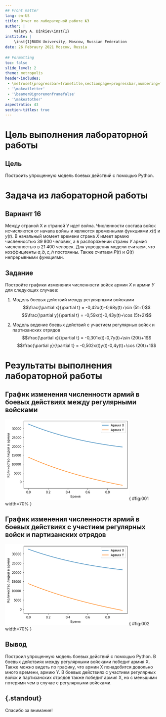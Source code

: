 ```yaml
---
## Front matter
lang: en-US
title: Отчет по лабораторной работе №3
author: |
	Valery A. Dinkiev\inst{1}
institute: |
	\inst{1}RUDN University, Moscow, Russian Federation
date: 26 Febraury 2021 Moscow, Russia

## Formatting
toc: false
slide_level: 2
theme: metropolis
header-includes: 
 - \metroset{progressbar=frametitle,sectionpage=progressbar,numbering=fraction}
 - '\makeatletter'
 - '\beamer@ignorenonframefalse'
 - '\makeatother'
aspectratio: 43
section-titles: true
---
```


# **Цель выполнения лабораторной работы**

## Цель

Построить упрощенную модель боевых действий с помощью Python.

# **Задача из лабораторной работы**

## Вариант 16
Между страной Х и страной У идет война. Численности состава войск исчисляются от начала войны 
и являются временными функциями $x(t)$ и $y(t)$. В начальный момент времени страна $Х$ имеет армию 
численностью 39 800 человек, а в распоряжении страны $У$ армия численностью в 21 400 человек. Для 
упрощения модели считаем, что коэффициенты $a, b, c, h$ постоянны. Также считаем $P(t)$ и $Q(t)$
непрерывными функциями.

## Задание
Постройте графики изменения численности войск армии $Х$ и армии $У$ для следующих случаев:

1. Модель боевых действий между регулярными войсками
$$\frac{\partial x}{\partial t} = -0,42x(t)-0,68y(t)+\sin (5t+1)$$
$$\frac{\partial y}{\partial t} = -0,59x(t)-0,43y(t)+\cos (5t+2)$$

2. Модель ведение боевых действий с участием регулярных войск и партизанских отрядов
$$\frac{\partial x}{\partial t} = -0,301x(t)-0,7y(t)+\sin (20t)+1$$
$$\frac{\partial y}{\partial t} = -0,502x(t)y(t)-0,4y(t)+\cos (20t)+1$$

# **Результаты выполнения лабораторной работы**

## График изменения численности армий в боевых действиях между регулярными войсками

![График №1](image/0.png){ #fig:001 width=70% }

## График изменения численности армий в боевых действиях с участием регулярных войск и партизанских отрядов

![График №2](image/1.png){ #fig:002 width=70% } 

## Вывод

Построил упрощенную модель боевых действий с помощью Python.
В боевых действиях между регулярными войсками победит армия X. Также можно видеть по графику, что армии X понадобится довольно много времени, 
армию Y. 
В боевых действиях с участием регулярных войск и партизанских отрядов также победит армия Х, но с меньшими потерями чем в случае с регулярными войсками.

## {.standout}

Спасибо за внимание!
